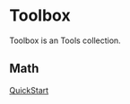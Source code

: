 # Toolbox

Toolbox is an Tools collection.


## Math

[QuickStart](https://github.com/Huramkin/toolbox/wiki/Quick-Start)

